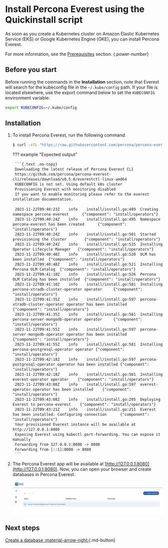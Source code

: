 # Install Percona Everest using the Quickinstall script

As soon as you create a Kubernetes cluster on Amazon Elastic Kubernetes Service (EKS) or Google Kubernetes Engine (GKE), you can install Percona Everest. 

For more information, see the [Prerequisites](qs-prerequisites.md) section. 
{.power-number}

## Before you start

Before running the commands in the **Installation** section, note that Everest will search for the kubeconfig file in the `~/.kube/config` path. If your file is located elsewhere, use the export command below to set the `KUBECONFIG` environment variable: 
    
```sh
export KUBECONFIG=~/.kube/config
```

## Installation

1. To install Percona Everest, run the following command:

    ```{.bash data-prompt="$"}
    $ curl -sfL "https://raw.githubusercontent.com/percona/percona-everest-cli/v0.5.0/install.sh" | bash
    ```

    ??? example "Expected output"

        ```{.text .no-copy}
        Downloading the latest release of Percona Everest CLI
        https://github.com/percona/percona-everest-cli/releases/download/v0.5.0/everestctl-linux-amd64
        KUBECONFIG is not set. Using default k8s cluster
        Provisioning Everest with monitoring disabled
        If you want to enable monitoring please refer to the everest installation documentation.
        
        2023-11-22T09:40:23Z    info    install/install.go:489  Creating namespace percona-everest      {"component": "install/operators"}
        2023-11-22T09:40:24Z    info    install/install.go:495  Namespace percona-everest has been created      {"component": "install/operators"}
        2023-11-22T09:40:24Z    info    install/install.go:501  Started provisioning the cluster        {"component": "install/operators"}
        2023-11-22T09:40:24Z    info    install/install.go:515  Installing Operator Lifecycle Manager   {"component": "install/operators"}
        2023-11-22T09:40:48Z    info    install/install.go:520  OLM has been installed  {"component": "install/operators"}
        2023-11-22T09:40:48Z    info    install/install.go:521  Installing Percona OLM Catalog  {"component": "install/operators"}
        2023-11-22T09:41:10Z    info    install/install.go:526  Percona OLM Catalog has been installed  {"component": "install/operators"}
        2023-11-22T09:41:10Z    info    install/install.go:581  Installing percona-xtradb-cluster-operator operator     {"component": "install/operators"}
        2023-11-22T09:41:35Z    info    install/install.go:597  percona-xtradb-cluster-operator operator has been installed     {"component": "install/operators"}
        2023-11-22T09:41:35Z    info    install/install.go:581  Installing percona-server-mongodb-operator operator     {"component": "install/operators"}
        2023-11-22T09:41:55Z    info    install/install.go:597  percona-server-mongodb-operator operator has been installed     {"component": "install/operators"}
        2023-11-22T09:41:55Z    info    install/install.go:581  Installing percona-postgresql-operator operator {"component": "install/operators"}
        2023-11-22T09:42:18Z    info    install/install.go:597  percona-postgresql-operator operator has been installed {"component": "install/operators"}
        2023-11-22T09:42:18Z    info    install/install.go:581  Installing everest-operator operator    {"component": "install/operators"}
        2023-11-22T09:43:08Z    info    install/install.go:597  everest-operator operator has been installed    {"component": "install/operators"}
        2023-11-22T09:43:08Z    info    install/install.go:205  Deploying Everest to percona-everest    {"component": "install/operators"}
        2023-11-22T09:43:21Z    info    install/install.go:211  Everest has been installed. Configuring connection      {"component": "install/operators"}
        Your provisioned Everest instance will be available at http://127.0.0.1:8080
        Exposing Everest using kubectl port-forwarding. You can expose it manually
        Forwarding from 127.0.0.1:8080 -> 8080
        Forwarding from [::1]:8080 -> 8080
        ```

3. The Percona Everest app will be available at [http://127.0.0.1:8080](http://127.0.0.1:8080). Now, you can open your browser and create databases in Percona Everest.

    ![!image](../images/everest_site.png)

## Next steps

[Create a database :material-arrow-right:](../use/db_provision.md){.md-button}

<!-- 
[Monitor the database with PMM :material-arrow-right:](../use/monitorDBs.md){.md-button}
-->
